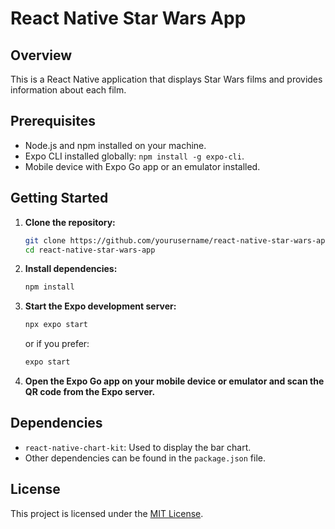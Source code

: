 # React Native Star Wars App

## Overview

This is a React Native application that displays Star Wars films and provides information about each film.

## Prerequisites

- Node.js and npm installed on your machine.
- Expo CLI installed globally: `npm install -g expo-cli`.
- Mobile device with Expo Go app or an emulator installed.

## Getting Started

1. **Clone the repository:**

   ```bash
   git clone https://github.com/yourusername/react-native-star-wars-app.git
   cd react-native-star-wars-app
   ```

2. **Install dependencies:**

   ```bash
   npm install
   ```

3. **Start the Expo development server:**

   ```bash
   npx expo start
   ```

   or if you prefer:

   ```bash
   expo start
   ```

4. **Open the Expo Go app on your mobile device or emulator and scan the QR code from the Expo server.**

  
## Dependencies

- `react-native-chart-kit`: Used to display the bar chart.
- Other dependencies can be found in the `package.json` file.

## License

This project is licensed under the [MIT License](LICENSE).
